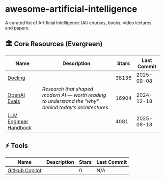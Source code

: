 # awesome-artificial-intelligence

A curated list of Artificial Intelligence (AI) courses, books, video lectures and papers.

## 🏛 Core Resources (Evergreen)

| Name                                                                          | Description                                                                                            | Stars | Last Commit |
|-------------------------------------------------------------------------------|--------------------------------------------------------------------------------------------------------|-------|-------------|
| [Docling](https://github.com/docling-project/docling)                         |                                                                                                        | 38136 | 2025-09-08  |
| [OpenAI Evals](https://github.com/openai/evals)                               | _Research that shaped modern AI — worth reading to understand the "why" behind today’s architectures._ | 16904 | 2024-12-18  |
| [LLM Engineer Handbook](https://github.com/SylphAI-Inc/LLM-engineer-handbook) |                                                                                                        | 4081  | 2025-08-18  |

## ⚡ Tools

| Name                                                  | Description | Stars | Last Commit |
|-------------------------------------------------------|-------------|-------|-------------|
| [GitHub Copilot](https://github.com/features/copilot) |             | 0     | N/A         |
